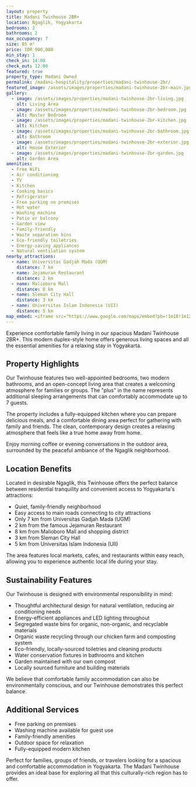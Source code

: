 ```yaml
---
layout: property
title: Madani Twinhouse 2BR+
location: Ngaglik, Yogyakarta
bedrooms: 2
bathrooms: 2
max_occupancy: 7
size: 85 m²
price: IDR 900,000
min_stay: 1
check_in: 14:00
check_out: 12:00
featured: true
property_type: Madani Owned
permalink: /madani-hospitality/properties/madani-twinhouse-2br/
featured_image: /assets/images/properties/madani-twinhouse-2br-main.jpg
gallery:
  - image: /assets/images/properties/madani-twinhouse-2br-living.jpg
    alt: Living Area
  - image: /assets/images/properties/madani-twinhouse-2br-bedroom.jpg
    alt: Master Bedroom
  - image: /assets/images/properties/madani-twinhouse-2br-kitchen.jpg
    alt: Kitchen
  - image: /assets/images/properties/madani-twinhouse-2br-bathroom.jpg
    alt: Bathroom
  - image: /assets/images/properties/madani-twinhouse-2br-exterior.jpg
    alt: House Exterior
  - image: /assets/images/properties/madani-twinhouse-2br-garden.jpg
    alt: Garden Area
amenities:
  - Free WiFi
  - Air conditioning
  - TV
  - Kitchen
  - Cooking basics
  - Refrigerator
  - Free parking on premises
  - Hot water
  - Washing machine
  - Patio or balcony
  - Garden view
  - Family-friendly
  - Waste separation bins
  - Eco-friendly toiletries
  - Energy-saving appliances
  - Natural ventilation system
nearby_attractions:
  - name: Universitas Gadjah Mada (UGM)
    distance: 7 km
  - name: Jejamuran Restaurant
    distance: 2 km
  - name: Malioboro Mall
    distance: 8 km
  - name: Sleman City Hall
    distance: 3 km
  - name: Universitas Islam Indonesia (UII)
    distance: 5 km
map_embed: <iframe src="https://www.google.com/maps/embed?pb=!1m18!1m12!1m3!1d3953.2336845340825!2d110.39376595!3d-7.759129844707446!2m3!1f0!2f0!3f0!3m2!1i1024!2i768!4f13.1!3m3!1m2!1s0x2e7a59a13683986f%3A0xb379d95e5ffb3142!2sRumah%20Twin%20Madani!5e0!3m2!1sen!2sid!4v1655527054968!5m2!1sen!2sid" width="100%" height="250" style="border:0;" allowfullscreen="" loading="lazy" referrerpolicy="no-referrer-when-downgrade"></iframe>
---
```


Experience comfortable family living in our spacious Madani Twinhouse 2BR+. This modern duplex-style home offers generous living spaces and all the essential amenities for a relaxing stay in Yogyakarta.

## Property Highlights

Our Twinhouse features two well-appointed bedrooms, two modern bathrooms, and an open-concept living area that creates a welcoming atmosphere for families or groups. The "plus" in the name represents additional sleeping arrangements that can comfortably accommodate up to 7 guests.

The property includes a fully-equipped kitchen where you can prepare delicious meals, and a comfortable dining area perfect for gathering with family and friends. The clean, contemporary design creates a relaxing atmosphere that feels like a true home away from home.

Enjoy morning coffee or evening conversations in the outdoor area, surrounded by the peaceful ambiance of the Ngaglik neighborhood.

## Location Benefits

Located in desirable Ngaglik, this Twinhouse offers the perfect balance between residential tranquility and convenient access to Yogyakarta's attractions:

- Quiet, family-friendly neighborhood
- Easy access to main roads connecting to city attractions
- Only 7 km from Universitas Gadjah Mada (UGM)
- 2 km from the famous Jejamuran Restaurant
- 8 km from Malioboro Mall and shopping district
- 3 km from Sleman City Hall
- 5 km from Universitas Islam Indonesia (UII)

The area features local markets, cafes, and restaurants within easy reach, allowing you to experience authentic local life during your stay.

## Sustainability Features

Our Twinhouse is designed with environmental responsibility in mind:

- Thoughtful architectural design for natural ventilation, reducing air conditioning needs
- Energy-efficient appliances and LED lighting throughout
- Segregated waste bins for organic, non-organic, and recyclable materials
- Organic waste recycling through our chicken farm and composting system
- Eco-friendly, locally-sourced toiletries and cleaning products
- Water conservation fixtures in bathrooms and kitchen
- Garden maintained with our own compost
- Locally sourced furniture and building materials

We believe that comfortable family accommodation can also be environmentally conscious, and our Twinhouse demonstrates this perfect balance.

## Additional Services

- Free parking on premises
- Washing machine available for guest use
- Family-friendly amenities
- Outdoor space for relaxation
- Fully-equipped modern kitchen

Perfect for families, groups of friends, or travelers looking for a spacious and comfortable accommodation in Yogyakarta. The Madani Twinhouse provides an ideal base for exploring all that this culturally-rich region has to offer. 